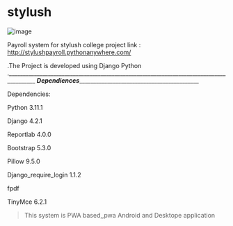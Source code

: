 # stylush
![image](https://github.com/simokamaa/stylush/assets/88234407/47aa3100-c005-4326-9ce9-089f1025f244)

Payroll system for stylush college
project link : http://stylushpayroll.pythonanywhere.com/

.The Project is developed using Django Python
.________________________________________________________________________________________
_________________Dependiences____________________________________________________________

Dependencies:

Python 3.11.1

Django 4.2.1

Reportlab 4.0.0

Bootstrap 5.3.0

Pillow 9.5.0

Django_require_login 1.1.2

fpdf

TinyMce 6.2.1

>This system is PWA based,,pwa Android and Desktope application
